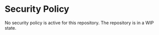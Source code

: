 # Security Policy

No security policy is active for this repository. The repository is in a WIP state.
